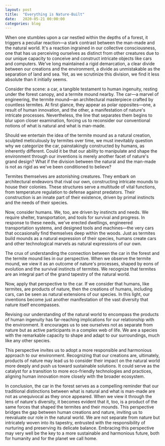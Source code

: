 ```yaml
---
layout: post
title:  "Everything is Nature-Built"
date:   2020-05-21 00:00:00
categories: blog 
---
```

When one stumbles upon a car nestled within the depths of a forest, it triggers a peculiar reaction—a stark contrast between the man-made and the natural world. It's a reaction ingrained in our collective consciousness, one that has us perceiving ourselves as distinct from other creatures due to our unique capacity to conceive and construct intricate objects like cars and computers. We've long maintained a rigid demarcation, a clear divide between our creations and the environment, a divide as unmistakable as the separation of land and sea. Yet, as we scrutinize this division, we find it less absolute than it initially seems.

Consider the scene: a car, a tangible testament to human ingenuity, resting under the forest canopy, and a termite mound nearby. The car—a marvel of engineering, the termite mound—an architectural masterpiece crafted by countless termites. At first glance, they appear as polar opposites—one, a result of human innovation, and the other, a manifestation of nature's intricate processes. Nevertheless, the line that separates them begins to blur upon closer examination, forcing us to reconsider our conventional notions of what is natural and what is man-made.

Should we entertain the idea of the termite mound as a natural creation, sculpted meticulously by termites over time, we must inevitably question why we categorize the car, painstakingly constructed by humans, as inherently different. Could it be that our ability to manipulate and shape the environment through our inventions is merely another facet of nature's grand design? What if the division between the natural and the man-made is not as rigid as we've been conditioned to believe?

Termites themselves are astonishing creatures. They embark on architectural endeavors that rival our own, constructing intricate mounds to house their colonies. These structures serve a multitude of vital functions, from temperature regulation to defense against predators. Their construction is an innate part of their existence, driven by primal instincts and the needs of their species.

Now, consider humans. We, too, are driven by instincts and needs. We require shelter, transportation, and tools for survival and progress. In response to these needs, we've erected dwellings, engineered transportation systems, and designed tools and machines—the very cars that occasionally find themselves deep within the woods. Just as termites build mounds as a natural expression of their species, humans create cars and other technological marvels as natural expressions of our own.

The crux of understanding the connection between the car in the forest and the termite mound lies in our perspective. When we observe the termite mound, we view it as an outcome of nature's processes, shaped by eons of evolution and the survival instincts of termites. We recognize that termites are an integral part of the grand tapestry of the natural world.

Now, apply that perspective to the car. If we consider that humans, like termites, are products of nature, then the creations of humans, including cars, can be seen as natural extensions of our species. In this light, our inventions become just another manifestation of the vast diversity that nature itself encompasses.

Revising our understanding of the natural world to encompass the products of human ingenuity has far-reaching implications for our relationship with the environment. It encourages us to see ourselves not as separate from nature but as active participants in a complex web of life. We are a species with the remarkable capacity to shape and adapt to our surroundings, much like any other species.

This perspective invites us to adopt a more responsible and harmonious approach to our environment. Recognizing that our creations are, ultimately, products of nature may lead us to consider their impact on the natural world more deeply and push us toward sustainable solutions. It could serve as the catalyst for a transition to more eco-friendly technologies and practices, aligning human innovation more closely with the broader ecosystem.

In conclusion, the car in the forest serves as a compelling reminder that our traditional distinctions between what is natural and what is man-made are not as unequivocal as they once appeared. When we view it through the lens of nature's diversity, it becomes evident that it, too, is a product of the same forces that shaped the termites and their mounds. This perspective bridges the gap between human creations and nature, inviting us to reevaluate our role in the natural world. We are not separate from nature but intricately woven into its tapestry, entrusted with the responsibility of nurturing and preserving its delicate balance. Embracing this perspective may very well be the key to a more sustainable and harmonious future, both for humanity and for the planet we call home.